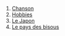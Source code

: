 1. [Chanson](https://github.com/pierrepapot/NOM_DE_FAMILLE-Notation/blob/master/Chanson.md) 
2. [Hobbies](https://github.com/pierrepapot/NOM_DE_FAMILLE-Notation/blob/master/Hobbies.md) 
3. [Le Japon](https://github.com/pierrepapot/NOM_DE_FAMILLE-Notation/blob/branch_suivi/Pays/LE_JAPON_QUE_JE_VEUX.md)
4. [Le pays des bisous](https://github.com/pierrepapot/NOM_DE_FAMILLE-Notation/blob/branch_suivi/Pays/LE_PAYS_DES_BISOUS.md)

